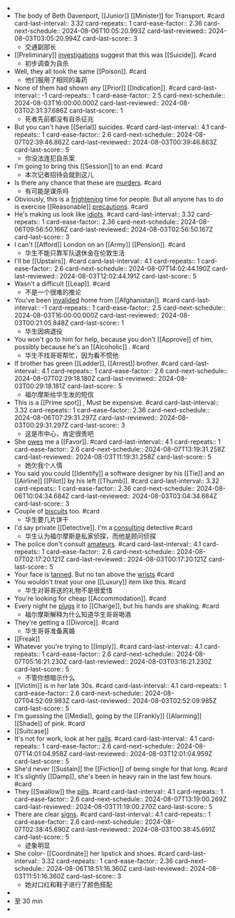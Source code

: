 -
- The body of Beth Davenport, [[Junior]] [[Minister]] for Transport. #card
  card-last-interval:: 3.32
  card-repeats:: 1
  card-ease-factor:: 2.36
  card-next-schedule:: 2024-08-06T10:05:20.993Z
  card-last-reviewed:: 2024-08-03T03:05:20.994Z
  card-last-score:: 3
	- 交通副部长
- [[Preliminary]] [investigations]([[Investigation]]) suggest that this was [[Suicide]]. #card
	- 初步调查为自杀
- Well, they all took the same [[Poison]]. #card
	- 他们服用了相同的毒药
- None of them had shown any [[Prior]] [[Indication]]. #card
  card-last-interval:: -1
  card-repeats:: 1
  card-ease-factor:: 2.5
  card-next-schedule:: 2024-08-03T16:00:00.000Z
  card-last-reviewed:: 2024-08-03T02:31:37.686Z
  card-last-score:: 1
	- 死者先前都没有自杀征兆
- But you can't have [[Serial]] suicides. #card
  card-last-interval:: 4.1
  card-repeats:: 1
  card-ease-factor:: 2.6
  card-next-schedule:: 2024-08-07T02:39:46.862Z
  card-last-reviewed:: 2024-08-03T00:39:46.863Z
  card-last-score:: 5
	- 你没法连犯自杀案
- I'm going to bring this [[Session]] to an end. #card
	- 本次记者招待会就到这儿
- Is there any chance that these are [murders]([[Murder]]). #card
	- 有可能是谋杀吗
- Obviously, this is a [frightening]([[Frighten]]) time for people. But all anyone has to do is exercise [[Reasonable]] [precautions]([[Precaution]]). #card
- He's making us look like [idiots]([[Idiot]]). #card
  card-last-interval:: 3.32
  card-repeats:: 1
  card-ease-factor:: 2.36
  card-next-schedule:: 2024-08-06T09:56:50.166Z
  card-last-reviewed:: 2024-08-03T02:56:50.167Z
  card-last-score:: 3
- I can't [[Afford]] London on an [[Army]] [[Pension]]. #card
	- 华生不能只靠军队退休金在伦敦生活
- I'll be [[Upstairs]]. #card
  card-last-interval:: 4.1
  card-repeats:: 1
  card-ease-factor:: 2.6
  card-next-schedule:: 2024-08-07T14:02:44.190Z
  card-last-reviewed:: 2024-08-03T12:02:44.191Z
  card-last-score:: 5
- Wasn't a difficult [[Leap]]. #card
	- 不是一个很难的推论
- You've been [invalided]([[Invalid]]) home from [[Afghanistan]]. #card
  card-last-interval:: -1
  card-repeats:: 1
  card-ease-factor:: 2.5
  card-next-schedule:: 2024-08-03T16:00:00.000Z
  card-last-reviewed:: 2024-08-03T00:21:05.848Z
  card-last-score:: 1
	- 华生因病退役
- You won't go to him for help, because you don't [[Approve]] of him, possibly because he's an [[Alcoholic]] . #card
	- 华生不找哥哥帮忙，因为看不惯他
- If brother has green [[Ladder]], [[Arrest]] brother. #card
  card-last-interval:: 4.1
  card-repeats:: 1
  card-ease-factor:: 2.6
  card-next-schedule:: 2024-08-07T02:29:18.180Z
  card-last-reviewed:: 2024-08-03T00:29:18.181Z
  card-last-score:: 5
	- 福尔摩斯给华生发的短信
- This is a [[Prime spot]] , Must be expensive. #card
  card-last-interval:: 3.32
  card-repeats:: 1
  card-ease-factor:: 2.36
  card-next-schedule:: 2024-08-06T07:29:31.297Z
  card-last-reviewed:: 2024-08-03T00:29:31.297Z
  card-last-score:: 3
	- 这是市中心，肯定很贵吧
- She [owes]([[Owe]]) me a [[Favor]]. #card
  card-last-interval:: 4.1
  card-repeats:: 1
  card-ease-factor:: 2.6
  card-next-schedule:: 2024-08-07T13:19:31.258Z
  card-last-reviewed:: 2024-08-03T11:19:31.258Z
  card-last-score:: 5
	- 她欠我个人情
- You said you could [[Identify]] a software designer by his [[Tie]] and an [[Airline]] [[Pilot]] by his left [[Thumb]]. #card
  card-last-interval:: 3.32
  card-repeats:: 1
  card-ease-factor:: 2.36
  card-next-schedule:: 2024-08-06T10:04:34.684Z
  card-last-reviewed:: 2024-08-03T03:04:34.684Z
  card-last-score:: 3
- Couple of [biscuits]([[Biscuit]]) too. #card
	- 华生要几片饼干
- I'd say private [[Detective]]. I'm a [consulting]([[Consult]]) detective #card
	- 华生认为福尔摩斯是私家侦探，而他是顾问侦探
- The police don't consult [amateurs]([[Amateur]]). #card
  card-last-interval:: 4.1
  card-repeats:: 1
  card-ease-factor:: 2.6
  card-next-schedule:: 2024-08-07T02:17:20.121Z
  card-last-reviewed:: 2024-08-03T00:17:20.121Z
  card-last-score:: 5
- Your face is [tanned]([[Tan]]). But no tan above the [wrists]([[Wrist]]) #card
- You wouldn't treat your one [[Luxury]] item like this. #card
	- 华生对哥哥送的礼物不是很爱惜
- You're looking for cheap [[Accommodation]]. #card
- Every night he [plugs]([[Plug]]) it to [[Charge]], but his hands are shaking. #card
	- 福尔摩斯解释为什么知道华生哥哥喝酒
- They're getting a [[Divorce]]. #card
	- 华生哥哥准备离婚
- [[Freak]]
- Whatever you're trying to [[Imply]]. #card
  card-last-interval:: 4.1
  card-repeats:: 1
  card-ease-factor:: 2.6
  card-next-schedule:: 2024-08-07T05:16:21.230Z
  card-last-reviewed:: 2024-08-03T03:16:21.230Z
  card-last-score:: 5
	- 不管你想暗示什么
- [[Victim]] is in her late 30s. #card
  card-last-interval:: 4.1
  card-repeats:: 1
  card-ease-factor:: 2.6
  card-next-schedule:: 2024-08-07T04:52:09.983Z
  card-last-reviewed:: 2024-08-03T02:52:09.985Z
  card-last-score:: 5
- I'm guessing the [[Media]], going by the [[Frankly]] [[Alarming]] [[Shade]] of pink. #card
- [[Suitcase]]
- It's not for work, look at her [nails]([[Nail]]). #card
  card-last-interval:: 4.1
  card-repeats:: 1
  card-ease-factor:: 2.6
  card-next-schedule:: 2024-08-07T14:01:04.958Z
  card-last-reviewed:: 2024-08-03T12:01:04.959Z
  card-last-score:: 5
- She'd never [[Sustain]] the [[Fiction]] of being single for that long. #card
- It's slightly [[Damp]], she's been in heavy rain in the last few hours. #card
- They [[Swallow]] the [pills]([[Pill]]). #card
  card-last-interval:: 4.1
  card-repeats:: 1
  card-ease-factor:: 2.6
  card-next-schedule:: 2024-08-07T13:19:00.269Z
  card-last-reviewed:: 2024-08-03T11:19:00.270Z
  card-last-score:: 5
- There are clear [signs]([[Sign]]). #card
  card-last-interval:: 4.1
  card-repeats:: 1
  card-ease-factor:: 2.6
  card-next-schedule:: 2024-08-07T02:38:45.690Z
  card-last-reviewed:: 2024-08-03T00:38:45.691Z
  card-last-score:: 5
	- 迹象明显
- She color- [[Coordinate]] her lipstick and shoes. #card
  card-last-interval:: 3.32
  card-repeats:: 1
  card-ease-factor:: 2.36
  card-next-schedule:: 2024-08-06T18:51:16.360Z
  card-last-reviewed:: 2024-08-03T11:51:16.360Z
  card-last-score:: 3
	- 她对口红和鞋子进行了颜色搭配
-
- 至 30 min
-